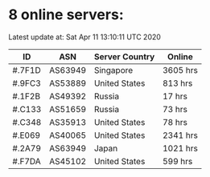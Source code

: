 # 8 online servers:

Latest update at: Sat Apr 11 13:10:11 UTC 2020

| ID | ASN | Server Country | Online |
| -- | --- | -------------- | ------ |
| #.7F1D | AS63949 | Singapore | 3605 hrs |
| #.9FC3 | AS53889 | United States | 813 hrs |
| #.1F2B | AS49392 | Russia | 17 hrs |
| #.C133 | AS51659 | Russia | 73 hrs |
| #.C348 | AS35913 | United States | 78 hrs |
| #.E069 | AS40065 | United States | 2341 hrs |
| #.2A79 | AS63949 | Japan | 1021 hrs |
| #.F7DA | AS45102 | United States | 599 hrs |

